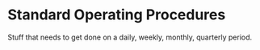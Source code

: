 # Standard Operating Procedures

Stuff that needs to get done on a daily, weekly, monthly, quarterly period.